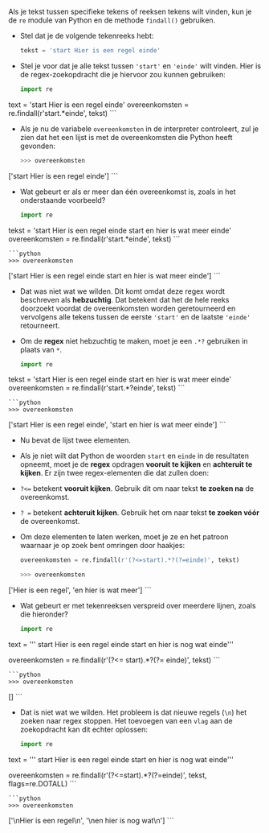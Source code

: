 Als je tekst tussen specifieke tekens of reeksen tekens wilt vinden, kun je de `re` module van Python en de methode `findall()` gebruiken.

- Stel dat je de volgende tekenreeks hebt:

    ```python
    tekst = 'start Hier is een regel einde'
    ```

- Stel je voor dat je alle tekst tussen `'start'` en `'einde'` wilt vinden. Hier is de regex-zoekopdracht die je hiervoor zou kunnen gebruiken:

    ```python
    import re
text = 'start Hier is een regel einde'
overeenkomsten = re.findall(r'start.*einde', tekst)
    ```

- Als je nu de variabele `overeenkomsten` in de interpreter controleert, zul je zien dat het een lijst is met de overeenkomsten die Python heeft gevonden:

    ```python
    >>> overeenkomsten
['start Hier is een regel einde']
    ```

- Wat gebeurt er als er meer dan één overeenkomst is, zoals in het onderstaande voorbeeld?

    ```python
    import re
tekst = 'start Hier is een regel einde start en hier is wat meer einde'
overeenkomsten = re.findall(r'start.*einde', tekst)
    ```

    ```python
    >>> overeenkomsten
['start Hier is een regel einde start en hier is wat meer einde']
    ```

- Dat was niet wat we wilden. Dit komt omdat deze regex wordt beschreven als **hebzuchtig**. Dat betekent dat het de hele reeks doorzoekt voordat de overeenkomsten worden geretourneerd en vervolgens alle tekens tussen de eerste `'start'` en de laatste `'einde'` retourneert.

- Om de **regex** niet hebzuchtig te maken, moet je een `.*?` gebruiken in plaats van `*`.

    ```python
    import re
tekst = 'start Hier is een regel einde start en hier is wat meer einde'
overeenkomsten = re.findall(r'start.*?einde', tekst)
    ```

    ```python
    >>> overeenkomsten
['start Hier is een regel einde', 'start en hier is wat meer einde']
    ```

- Nu bevat de lijst twee elementen.

- Als je niet wilt dat Python de woorden `start` en `einde` in de resultaten opneemt, moet je de **regex** opdragen **vooruit te kijken** en **achteruit te kijken**. Er zijn twee regex-elementen die dat zullen doen:

- `?<=` betekent **vooruit kijken**. Gebruik dit om naar tekst **te zoeken na** de overeenkomst.

- `? =` betekent **achteruit kijken**. Gebruik het om naar tekst **te zoeken vóór** de overeenkomst.

- Om deze elementen te laten werken, moet je ze en het patroon waarnaar je op zoek bent omringen door haakjes:

    ```python
    overeenkomsten = re.findall(r'(?<=start).*?(?=einde)', tekst)
    ```

    ```python
    >>> overeenkomsten
['Hier is een regel', 'en hier is wat meer']
    ```

- Wat gebeurt er met tekenreeksen verspreid over meerdere lijnen, zoals die hieronder?

    ```python
    import re
text = '''
start
Hier is een regel
einde
start
en hier is nog wat
einde'''

overeenkomsten = re.findall(r'(?<= start).*?(?= einde)', tekst)
    ```

    ```python
    >>> overeenkomsten
[]
    ```

- Dat is niet wat we wilden. Het probleem is dat nieuwe regels (`\n`) het zoeken naar regex stoppen. Het toevoegen van een `vlag` aan de zoekopdracht kan dit echter oplossen:

    ```python
    import re

text = '''
start
Hier is een regel
einde
start
en hier is nog wat
einde'''

overeenkomsten = re.findall(r'(?<=start).*?(?=einde)', tekst, flags=re.DOTALL)
    ```

    ```python
    >>> overeenkomsten
['\nHier is een regel\n', '\nen hier is nog wat\n']
    ```

